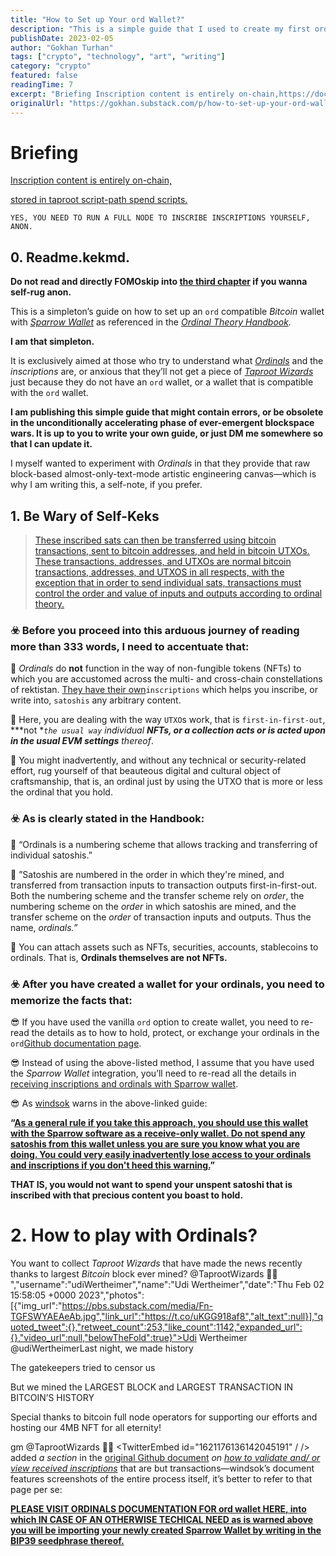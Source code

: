```yaml
---
title: "How to Set up Your ord Wallet?"
description: "This is a simple guide that I used to create my first ord wallet compatible wallet via Sparrow Wallet. If you are a technical person, you'll only need to read the Ordinal Theory Handbook."
publishDate: 2023-02-05
author: "Gokhan Turhan"
tags: ["crypto", "technology", "art", "writing"]
category: "crypto"
featured: false
readingTime: 7
excerpt: "Briefing Inscription content is entirely on-chain,https://docs.ordinals.com/inscriptions.html stored in taproot script-path spend scripts. YES, YOU NEED..."
originalUrl: "https://gokhan.substack.com/p/how-to-set-up-your-ord-wallet"
---
```


# Briefing

[Inscription content is entirely on-chain,](https://docs.ordinals.com/inscriptions.html)

[stored in taproot script-path spend scripts.](https://docs.ordinals.com/inscriptions.html)

`YES, YOU NEED TO RUN A FULL NODE TO INSCRIBE INSCRIPTIONS YOURSELF, ANON.`

## 0. Readme.kekmd.

**Do not read and directly FOMOskip into [the third chapter](https://gokhan.substack.com/i/101022954/how-to-easily-set-up-an-ord-wallet-compatible-sparrow-wallet) if you wanna self-rug anon.**

This is a simpleton’s guide on how to set up an `ord` compatible *Bitcoin* wallet with *[Sparrow Wallet](https://gist.github.com/windsok/5b53a1ced6ef3eddbde260337de28980)* as referenced in the *[Ordinal Theory Handbook](https://docs.ordinals.com/).*

**I am that simpleton.**

It is exclusively aimed at those who try to understand what *[Ordinals](https://discord.gg/ordinals)* and the *inscriptions* are, or anxious that they’ll not get a piece of *[Taproot Wizards](https://discord.gg/taprootwizards)* just because they do not have an `ord` wallet, or a wallet that is compatible with the `ord` wallet.

**I am publishing this simple guide that might contain errors, or be obsolete in the unconditionally accelerating phase of ever-emergent blockspace wars. It is up to you to write your own guide, or just DM me somewhere so that I can update it.**

I myself wanted to experiment with *Ordinals* in that they provide that raw block-based almost-only-text-mode artistic engineering canvas—which is why I am writing this, a self-note, if you prefer.

## 1. Be Wary of Self-Keks

>
> [These inscribed sats can then be transferred using bitcoin transactions, sent to bitcoin addresses, and held in bitcoin UTXOs. These transactions, addresses, and UTXOs are normal bitcoin transactions, addresses, and UTXOS in all respects, with the exception that in order to send individual sats, transactions must control the order and value of inputs and outputs according to ordinal theory.](https://docs.ordinals.com/inscriptions.html)
>

### ☣️ Before you proceed into this arduous journey of reading more than 333 words, I need to accentuate that:

🦍 *Ordinals* do **not** function in the way of non-fungible tokens (NFTs) to which you are accustomed across the multi- and cross-chain constellations of rektistan. [They have their own](https://docs.ordinals.com/inscriptions.html)`inscriptions` which helps you inscribe, or write into, `satoshis` any arbitrary content.

🦍 Here, you are dealing with the way `UTXO`s work, that is `first-in-first-out`, ***not ***`the usual way`* individual **NFTs, or a collection acts or is acted upon in the usual EVM settings** thereof*.

🦍 You might inadvertently, and without any technical or security-related effort, rug yourself of that beauteous digital and cultural object of craftsmanship, that is, an ordinal just by using the UTXO that is more or less the ordinal that you hold.

### ☣️ As is clearly stated in the Handbook:

🐸 “Ordinals is a numbering scheme that allows tracking and transferring of individual satoshis.”

🐸 ”Satoshis are numbered in the order in which they're mined, and transferred from transaction inputs to transaction outputs first-in-first-out. Both the numbering scheme and the transfer scheme rely on *order*, the numbering scheme on the *order* in which satoshis are mined, and the transfer scheme on the *order* of transaction inputs and outputs. Thus the name, *ordinals.”*

🐸 You can attach assets such as NFTs, securities, accounts, stablecoins to ordinals. That is, **Ordinals themselves are not NFTs.**

### ☣️ After you have created a wallet for your ordinals, you need to memorize the facts that:

😎 If you have used the vanilla `ord` option to create wallet, you need to re-read the details as to how to hold, protect, or exchange your ordinals in the `ord`[Github documentation page](https://github.com/casey/ord).

😎 Instead of using the above-listed method, I assume that you have used the *Sparrow Wallet* integration, you’ll need to re-read all the details in [receiving inscriptions and ordinals with Sparrow wallet](https://gist.github.com/windsok/5b53a1ced6ef3eddbde260337de28980).

😎 As [windsok](https://twitter.com/windsok) warns in the above-linked guide:

**“[As a general rule if you take this approach, you should use this wallet with the Sparrow software as a receive-only wallet. Do not spend any satoshis from this wallet unless you are sure you know what you are doing. You could very easily inadvertently lose access to your ordinals and inscriptions if you don't heed this warning.](https://gist.github.com/windsok/5b53a1ced6ef3eddbde260337de28980)”**

**THAT IS, you would not want to spend your unspent satoshi that is inscribed with that precious content you boast to hold.**

# 2. How to play with Ordinals?

You want to collect *Taproot Wizards* that have made the news recently thanks to largest *Bitcoin* block ever mined?
@TaprootWizards 🧙‍♂️ ","username":"udiWertheimer","name":"Udi Wertheimer","date":"Thu Feb 02 15:58:05 +0000 2023","photos":[{"img_url":"https://pbs.substack.com/media/Fn-TGFSWYAEAeAb.jpg","link_url":"https://t.co/uKGG918af8","alt_text":null}],"quoted_tweet":{},"retweet_count":253,"like_count":1142,"expanded_url":{},"video_url":null,"belowTheFold":true}">Udi Wertheimer @udiWertheimerLast night, we made history

The gatekeepers tried to censor us

But we mined the LARGEST BLOCK and LARGEST TRANSACTION IN BITCOIN’S HISTORY

Special thanks to bitcoin full node operators for supporting our efforts and hosting our 4MB NFT for all eternity!

gm @TaprootWizards 🧙‍♂️
<TwitterEmbed id="1621176136142045191" / /> added *a section* in the [original Github document](https://gist.github.com/windsok/5b53a1ced6ef3eddbde260337de28980) *on [how to validate and/ or view received inscriptions](https://gist.github.com/windsok/5b53a1ced6ef3eddbde260337de28980#validating--viewing-received-inscriptions)* that are but transactions—windsok’s document features screenshots of the entire process itself, it’s better to refer to that page per se:

>

**[PLEASE VISIT ORDINALS DOCUMENTATION FOR ord wallet HERE, into which IN CASE OF AN OTHERWISE TECHICAL NEED as is warned above you will be importing your newly created Sparrow Wallet by writing in the BIP39 seedphrase thereof.](https://github.com/casey/ord)**